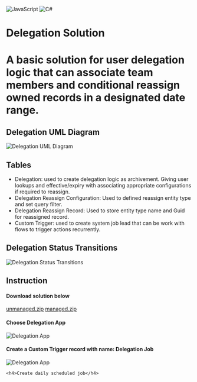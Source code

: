 ![JavaScript](https://img.shields.io/badge/javascript-%23323330.svg?style=for-the-badge&logo=javascript&logoColor=%23F7DF1E)
![C#](https://img.shields.io/badge/c%23-%23239120.svg?style=for-the-badge&logo=csharp&logoColor=white)

<h1>Delegation Solution<h1>
	A basic solution for user delegation logic that can associate team members and conditional reassign owned records in a designated date range.
<h2>Delegation UML Diagram</h2>

<img src="https://github.com/dpuuqb/JDX/assets/106572740/36ce9958-7a7d-47e3-9b4b-a3f91571b087" alt="Delegation UML Diagram">


<h2>Tables</h2>
<ul>
	<li>Delegation: used to create delegation logic as archivement. Giving user lookups and effective/expiry with associating appropriate configurations if required to reassign.</li>
	<li>Delegation Reassign Configuration: Used to defined reassign entity type and set query filter.</li>
	<li>Delegation Reassign Record: Used to store entity type name and Guid for reassigned record.</li>
	<li>Custom Trigger: used to create system job lead that can be work with flows to trigger actions recurrently.</li>
</ul>

<h2>Delegation Status Transitions</h2>
<img src="https://github.com/dpuuqb/JDX/assets/106572740/74dd1bcf-d556-482b-854a-059f24d6c5e4" alt="Delegation Status Transitions">
	
<h2>Instruction</h2>
	<h4>Download solution below</h4>
 	<a href="https://github.com/dpuuqb/JDX/raw/master/Delegation_1_0_0_0.zip" target="_blank" >unmanaged.zip</a>
 	<a href="https://github.com/dpuuqb/JDX/raw/master/Delegation_1_0_0_0_managed.zip" target="_blank" >managed.zip</a>
  	<h4>Choose Delegation App</h4>
   	<img src="https://github.com/dpuuqb/JDX/assets/106572740/5e5da9d7-59b5-4b72-9572-0da0d96c4f16" alt="Delegation App">
   	<h4>Create a Custom Trigger record with name: Delegation Job</h4>
    	<img src="https://github.com/dpuuqb/JDX/assets/106572740/0f040230-ab66-4a08-bce0-ec8c9ee144bb" alt="Delegation App">
 	
  	<h4>Create daily scheduled job</h4>
 	
 	
 		

